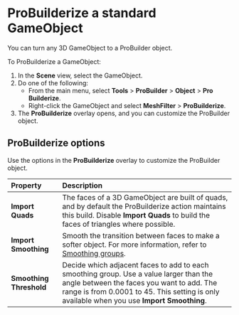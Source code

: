 # ProBuilderize a standard GameObject

You can turn any 3D GameObject to a ProBuilder object. 

To ProBuilderize a GameObject:

1. In the **Scene** view, select the GameObject.
2. Do one of the following:
    * From the main menu, select **Tools** > **ProBuilder** > **Object** > **Pro Builderize**.
    * Right-click the GameObject and select **MeshFilter** > **ProBuilderize**.
3. The **ProBuilderize** overlay opens, and you can customize the ProBuilder object.

## ProBuilderize options

Use the options in the **ProBuilderize** overlay to customize the ProBuilder object.

| **Property** | **Description** |
| :--- | :--- |
| **Import Quads** | The faces of a 3D GameObject are built of quads, and by default the ProBuilderize action maintains this build. Disable **Import Quads** to build the faces of triangles where possible.<!--can we give an example of where it won't be possible?--> |
| **Import Smoothing** | Smooth the transition between faces to make a softer object. For more information, refer to [Smoothing groups](smoothing-groups.md). |
| **Smoothing Threshold** | Decide which adjacent faces to add to each smoothing group. Use a value larger than the angle between the faces you want to add. The range is from 0.0001 to 45. This setting is only available when you use **Import Smoothing**. |

<!--Right click > MeshFilter > ProBuilderize - the overlay doesn't have the Live Preview option. This sounds wrong.-->
